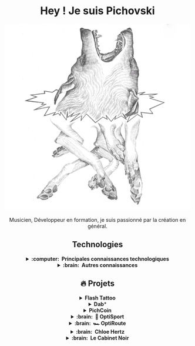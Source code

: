 # <div align="center">Hey ! Je suis Pichovski </div>
 
<div align="center"><img src="https://github.com/TheoPichon/TheoPichon/blob/main/assets/logo.png" alt="Introduction logo.." style="width: 40rem" /></div></br>

<div align="center">Musicien, Développeur en formation, je suis passionné par la création en général.</div>

## <div align="center">Technologies</div>

<div align="center">
  <details>
    <summary><b>:computer: &nbsp;Principales connaissances technologiques</b></summary>
    <br/>

  ![Java](https://img.shields.io/badge/JAVA-007396.svg?&style=flat&logo=java&logoColor=white)&nbsp;
  ![JSF](https://img.shields.io/badge/JSF-323330.svg?&style=flat&logo=eclipse&logoColor=white)&nbsp;
  ![Primefaces](https://img.shields.io/badge/PRIMEFACES-039BE5.svg?&style=flat&logoColor=white)&nbsp;
  ![Angular](https://img.shields.io/badge/ANGULAR-DD0031.svg?&style=flat&logo=angular&logoColor=white)&nbsp;
  ![Spring](https://img.shields.io/badge/SPRING-6DB33F.svg?&style=flat&logo=spring&logoColor=white)&nbsp;
  ![Hibernate](https://img.shields.io/badge/HIBERNATE-121011.svg?&style=flat&logo=red-hat&logoColor=white)&nbsp;\
  ![Flutter](https://img.shields.io/badge/FLUTTER-02569B.svg?&style=flat&logo=flutter&logoColor=white) &nbsp;
  ![GetX](https://img.shields.io/badge/GETX-%23121011.svg?&style=flat&logo=getx&logoColor=white) &nbsp;
  ![BLoC](https://img.shields.io/badge/BLOC-%23121011.svg?&style=flat&logo=bloc&logoColor=white) &nbsp;
  ![MobX](https://img.shields.io/badge/MOBX-%23121011.svg?&style=flat&logo=mobx&logoColor=white) &nbsp;
  ![Dart](https://img.shields.io/badge/DART-%230175C2.svg?&style=flat&logo=dart&logoColor=white) &nbsp;\
  ![HTML5](https://img.shields.io/badge/HTML5-E34F26.svg?&style=flat&logo=html5&logoColor=white)&nbsp;
  ![CSS3](https://img.shields.io/badge/CSS3-%231572B6.svg?&style=flat&logo=css3&logoColor=white)&nbsp;
  ![JavaScript](https://img.shields.io/badge/JAVASCRIPT-323330.svg?&style=flat&logo=javascript&logoColor=%23F7DF1E)&nbsp;
  ![TypeScript](https://img.shields.io/badge/TYPESCRIPT-%23007ACC.svg?&style=flat&logo=typescript&logoColor=white)&nbsp;\
  ![Git](https://img.shields.io/badge/GIT-%23F05033.svg?&style=flat&logo=git&logoColor=white)&nbsp;
  ![GitHub](https://img.shields.io/badge/GITHUB-%23121011.svg?&style=flat&logo=github&logoColor=white)&nbsp;
  ![GitLab](https://img.shields.io/badge/GITLAB-%23181717.svg?&style=flat&logo=gitlab&logoColor=white)&nbsp;
  ![Docker](https://img.shields.io/badge/DOCKER-2496ED.svg?&style=flat&logo=docker&logoColor=white)&nbsp;
  ![Ansible](https://img.shields.io/badge/ANSIBLE-%231A1918.svg?&style=flat&logo=ansible&logoColor=white)&nbsp;
  ![SonarQube](https://img.shields.io/badge/SONARQUBE-4E9BCD.svg?&style=flat&logo=sonarqube&logoColor=white)&nbsp;\
  ![Postgres](https://img.shields.io/badge/POSTGRES-%23316192.svg?&style=flat&logo=postgresql&logoColor=white)
  ![MySQL](https://img.shields.io/badge/MARIADB-4479A1.svg?&style=flat&logo=mariadb&logoColor=white)
  ![SQLite](https://img.shields.io/badge/SQLITE-003B57.svg?&style=flat&logo=sqlite&logoColor=white)\
  ![Ant](https://img.shields.io/badge/ANT-A81C7D.svg?&style=flat&logo=apache-ant)&nbsp;
  ![Maven](https://img.shields.io/badge/MAVEN-C71A36.svg?&style=flat&logo=apache-maven)&nbsp;
  ![Gradle](https://img.shields.io/badge/GRADLE-02303A.svg?&style=flat&logo=gradle)&nbsp;
  ![REST API](https://img.shields.io/badge/REST-02569B.svg?&style=flat&logo=rest&logoColor=white)&nbsp;
  ![GRAPHQL](https://img.shields.io/badge/GRAPHQL-E10098.svg?&style=flat&logo=graphql&logoColor=white)&nbsp;\
  ![LINUX](https://img.shields.io/badge/LINUX-FCC624?style=flat-square&logo=linux&logoColor=black)
  ![VSCode](https://img.shields.io/badge/VSCODE-007ACC.svg?&style=flat&logo=visual-studio-code)&nbsp;
  ![Eclipse](https://img.shields.io/badge/ECLIPSE-2C2255.svg?&style=flat&logo=eclipse)&nbsp;
  ![IntelliJ](https://img.shields.io/badge/INTELLIJ-000000.svg?&style=flat&logo=intellij-idea)&nbsp;\
  ![Clean Architecture](https://img.shields.io/badge/CLEAN%20ARCHITECTURE-6DB33F.svg?&style=flat&logoColor=white)&nbsp;
  ![Hexagonal Architecture](https://img.shields.io/badge/HEXAGONAL-2496ED.svg?&style=flat&logoColor=white)&nbsp;
  ![MVC Architecture](https://img.shields.io/badge/MVC-888888.svg?&style=flat&logoColor=white)&nbsp;
  ![MVVM Architecture](https://img.shields.io/badge/MVVM-888888.svg?&style=flat&logoColor=white)&nbsp;\
  ![DDD](https://img.shields.io/badge/DOMAIN%20DD-02569B.svg?&style=flat&logo=ddd&logoColor=white)&nbsp;
  ![TDD](https://img.shields.io/badge/TEST%20DD-E34F26.svg?&style=flat&logo=tdd&logoColor=white)&nbsp;
  ![PMBOK](https://img.shields.io/badge/PMBOK-DD0031.svg?&style=flat&logo=ddd&logoColor=white)&nbsp;
  ![SCRUM](https://img.shields.io/badge/SCRUM-6DB33F.svg?&style=flat&logo=ddd&logoColor=white)&nbsp;

  <!-- 
  Java, JSF, Primefaces, Angular, Spring, Springboot, JPA/Hibernate. 
  Flutter, GetX, BLoC, MobX.
  GitHub, GitLab, Docker, Ansible
  Kotlin, Firebase.
  Ant, Maven, Gradle, 
  VSCode, Eclipse, IntelliJ IDEA.
  HTML, CSS, JavaScript, TypeScript.
  postgresql, pgadmin, mysql, sqlite.
  TDD, BDD, DDD
  clean architecture, hexagonal architecture, onion architecture, mvc, mvvm.
  linux
  -->
  </details>
</div>

<!-- 
jquery, sass
nestjs, nodejs, redis, nginx,
rest, graphql, grpc
apache kafka,
google cloud plataform, google app engine, aws
oracle, mariadb, mongodb, 
Kubernates, puppet, github actions
python, c, cpp, arduino
php, photoshop
blockchain, cryptocurrencies, cryptography, bitcoin, ethereum 
-->

<div align="center">
  <details>
    <summary>
      <b>:brain: &nbsp;Autres connaissances</b>
    </summary></br>

  ![Kotlin](https://img.shields.io/badge/KOTLIN-0095D5.svg?&style=flat&logo=kotlin&logoColor=white)&nbsp;
  ![Firebase](https://img.shields.io/badge/FIREBASE-FFCA28.svg?&style=flat&logo=firebase&logoColor=black)&nbsp;
  ![NestJS](https://img.shields.io/badge/NESTJS-E0234E.svg?&style=flat&logo=nestjs&logoColor=white)&nbsp;
  ![NodeJS](https://img.shields.io/badge/NODEJS-339933.svg?&style=flat&logo=node.js&logoColor=white)&nbsp;\
  ![Redis](https://img.shields.io/badge/REDIS-DC382D.svg?&style=flat&logo=redis&logoColor=white)&nbsp;
  ![Nginx](https://img.shields.io/badge/NGINX-269539.svg?&style=flat&logo=nginx&logoColor=white)&nbsp;
  ![GRPC](https://img.shields.io/badge/GRPC-4285F4.svg?&style=flat&logo=google&logoColor=white)&nbsp;
  ![Kafka](https://img.shields.io/badge/APACHA%20KAFKA-231F20.svg?&style=flat&logo=apache-kafka&logoColor=white)&nbsp;\
  ![Kubernetes](https://img.shields.io/badge/KUBERNETES-326CE5.svg?&style=flat&logo=kubernetes&logoColor=white)&nbsp;
  ![Puppet](https://img.shields.io/badge/PUPPET-FFAE1A.svg?&style=flat&logo=puppet&logoColor=black)&nbsp;
  ![GithubActions](https://img.shields.io/badge/GITHUB%20ACTIONS-2088FF.svg?&style=flat&logo=github-actions&logoColor=white)&nbsp;\
  ![GCP](https://img.shields.io/badge/GOOGLE%20CLOUD%20PLATAFORM-4285F4.svg?&style=flat&logo=google-cloud&logoColor=white)&nbsp;
  ![AWS](https://img.shields.io/badge/AMAZON%20AWS-232F3E.svg?&style=flat&logo=amazon-aws&logoColor=white)&nbsp;
  ![Oracle](https://img.shields.io/badge/ORACLE-F80000.svg?&style=flat&logo=oracle&logoColor=white)&nbsp;\
  ![Onion Architecture](https://img.shields.io/badge/ONION%20ARCHITECTURE-A81C7D.svg?&style=flat&logoColor=white)&nbsp;
  ![BDD](https://img.shields.io/badge/BEHAVIOR%20DD-4479A1.svg?&style=flat&logo=bdd&logoColor=white)&nbsp;
  ![MongoDB](https://img.shields.io/badge/MONGODB-47A248.svg?&style=flat&logo=mongodb&logoColor=white)&nbsp;
  ![Python](https://img.shields.io/badge/PYTHON-3776AB.svg?&style=flat&logo=python&logoColor=white)&nbsp;\
  ![Cpp](https://img.shields.io/badge/C++-00599C.svg?&style=flat&logo=c%2B%2B&logoColor=white)&nbsp;
  ![Arduino](https://img.shields.io/badge/ARDUINO-00979D.svg?&style=flat&logo=arduino&logoColor=white)&nbsp;
  ![JQuery](https://img.shields.io/badge/JQUERY-0769AD.svg?&style=flat&logo=jquery&logoColor=white)&nbsp;
  ![JSP](https://img.shields.io/badge/JSP-323330.svg?&style=flat&logo=eclipse&logoColor=white)&nbsp;
  ![SASS](https://img.shields.io/badge/SASS-CC6699.svg?&style=flat&logo=sass&logoColor=white)&nbsp;
  ![PHP](https://img.shields.io/badge/PHP-777BB4.svg?&style=flat&logo=php&logoColor=white)&nbsp;\
  ![PHOTOSHOP](https://img.shields.io/badge/PHOTOSHOP-31A8FF.svg?&style=flat&logo=adobe-photoshop&logoColor=white)&nbsp;
  ![XD](https://img.shields.io/badge/XD-FFC0CB.svg?&style=flat&logo=adobe-xd&logoColor=black)&nbsp;
  ![ILLUSTRATOR](https://img.shields.io/badge/ILLUSTRATOR-FFAE1A.svg?&style=flat&logo=adobe-illustrator&logoColor=black)&nbsp;\
  ![Blockchain](https://img.shields.io/badge/BLOCKCHAIN-121D33.svg?&style=flat&logo=blockchain-dot-com&logoColor=white)&nbsp;
  ![Cryptocurrencies](https://img.shields.io/badge/CRYPTOCURRENCY-00979D.svg?&style=flat&logo=cryptocurrency&logoColor=black)&nbsp;
  ![Bitcoin](https://img.shields.io/badge/BITCOIN-0769AD.svg?&style=flat&logo=bitcoin&logoColor=black)&nbsp;
  ![Ethereum](https://img.shields.io/badge/ETHEREUM-3C3C3D.svg?&style=flat&logo=ethereum&logoColor=white)&nbsp;

  </details>
</div>

## <div align="center">🔥 Projets</div>

<div align="center">
  <details>
    <summary>
      <b>Flash Tattoo</b>
    </summary></br>
   En cours de rédaction
  </details>
</div>

<div align="center">
  <details>
    <summary>
      <b>Dab</b>*
    </summary></br>
   En cours de rédaction
  </details>
</div>

<div align="center">
  <details>
    <summary>
      <b>PichCoin</b>
    </summary></br>
   En cours de rédaction
  </details>
</div>

<div align="center">
  <details>
    <summary>
      <b>:brain: &nbsp;🥊 OptiSport</b>
    </summary></br>
   En cours de rédaction
  </details>
</div>

<div align="center">
  <details>
    <summary>
      <b>:brain: &nbsp;🏎 OptiRoute</b>
    </summary></br>
   En cours de rédaction
  </details>
</div>

<div align="center">
  <details>
    <summary>
      <b>:brain: &nbsp;Chloe Hertz</b>
    </summary></br>
   En cours de rédaction
  </details>
</div>

<div align="center">
  <details>
    <summary>
      <b>:brain: &nbsp;Le Cabinet Noir</b>
    </summary></br>
   En cours de rédaction
  </details>
</div>
